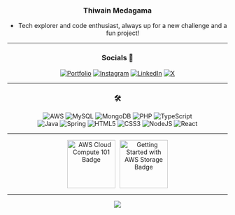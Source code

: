 <div align="center">

### Thiwain Medagama

- Tech explorer and code enthusiast, always up for a new challenge and a fun project!

----

### Socials 📱

[![Portfolio](https://img.shields.io/badge/🐼-Portfolio-%23E4405F.svg?logo=Portfoliod&logoColor=white)](https://www.thiwain.com/) [![Instagram](https://img.shields.io/badge/Instagram-%23E4405F.svg?logo=Instagram&logoColor=white)](https://instagram.com/thiwain.m) [![LinkedIn](https://img.shields.io/badge/LinkedIn-%230077B5.svg?logo=linkedin&logoColor=white)](https://linkedin.com/in/thiwain-medagama) [![X](https://img.shields.io/badge/X-black.svg?logo=X&logoColor=white)](https://x.com/ThiwainM) 

----

### 🛠️

![AWS](https://img.shields.io/badge/AWS-%23FF9900.svg?style=for-the-badge&logo=amazon-aws&logoColor=white) ![MySQL](https://img.shields.io/badge/mysql-4479A1.svg?style=for-the-badge&logo=mysql&logoColor=white) ![MongoDB](https://img.shields.io/badge/MongoDB-%234ea94b.svg?style=for-the-badge&logo=mongodb&logoColor=white) ![PHP](https://img.shields.io/badge/php-%23777BB4.svg?style=for-the-badge&logo=php&logoColor=white) ![TypeScript](https://img.shields.io/badge/typescript-%23007ACC.svg?style=for-the-badge&logo=typescript&logoColor=white) <br/> ![Java](https://img.shields.io/badge/java-%23ED8B00.svg?style=for-the-badge&logo=openjdk&logoColor=white) ![Spring](https://img.shields.io/badge/spring-%236DB33F.svg?style=for-the-badge&logo=spring&logoColor=white)
 ![HTML5](https://img.shields.io/badge/html5-%23E34F26.svg?style=for-the-badge&logo=html5&logoColor=white) ![CSS3](https://img.shields.io/badge/css3-%231572B6.svg?style=for-the-badge&logo=css3&logoColor=white) ![NodeJS](https://img.shields.io/badge/node.js-6DA55F?style=for-the-badge&logo=node.js&logoColor=white) ![React](https://img.shields.io/badge/react-%2320232a.svg?style=for-the-badge&logo=react&logoColor=%2361DAFB)

----


<div style="display: flex; justify-content: center; gap: 10px;">
    <img src="https://images.credly.com/size/340x340/images/8d67bbf4-128b-4141-b5f1-1bc61bbfbaa6/image.png" alt="AWS Cloud Compute 101 Badge" width="110px">
    <img src="https://images.credly.com/size/340x340/images/5bf37709-4b69-4cdc-9edc-af7b3370d427/image.png" alt="Getting Started with AWS Storage Badge" width="110px">
</div> 
<!--<details>
  <summary style="font-size: 18px; font-weight: bold; cursor: pointer;">Show Badges</summary>
  <div style="display: flex; justify-content: center; gap: 10px; margin-top: 10px;">
    <img src="https://images.credly.com/size/340x340/images/8d67bbf4-128b-4141-b5f1-1bc61bbfbaa6/image.png" alt="AWS Cloud Compute 101 Badge" width="115px">
    <img src="https://images.credly.com/size/340x340/images/5bf37709-4b69-4cdc-9edc-af7b3370d427/image.png" alt="Getting Started with AWS Storage Badge" width="115px">
  </div>
</details>-->

----

[![](https://visitcount.itsvg.in/api?id=Thiwain&icon=0&color=0)](https://visitcount.itsvg.in)


</div>
